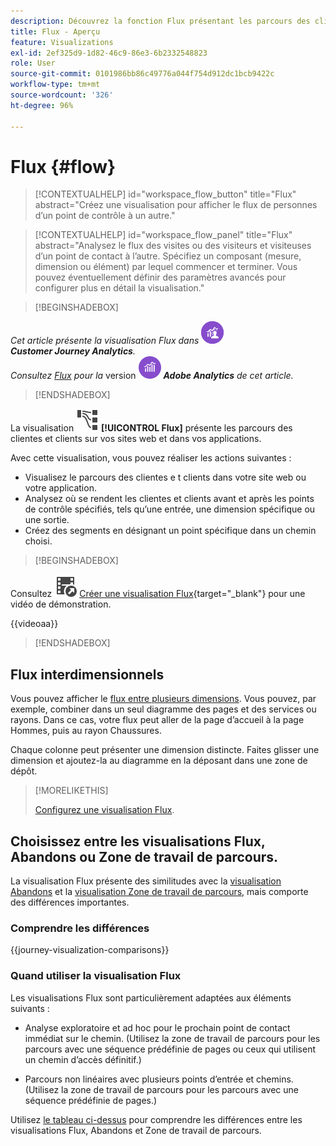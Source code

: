 ```yaml
---
description: Découvrez la fonction Flux présentant les parcours des clientes et clients sur vos sites web et dans vos applications.
title: Flux - Aperçu
feature: Visualizations
exl-id: 2ef325d9-1d82-46c9-86e3-6b2332548823
role: User
source-git-commit: 0101986bb86c49776a044f754d912dc1bcb9422c
workflow-type: tm+mt
source-wordcount: '326'
ht-degree: 96%

---
```


# Flux {#flow}

<!-- markdownlint-disable MD034 -->

>[!CONTEXTUALHELP]
>id="workspace_flow_button"
>title="Flux"
>abstract="Créez une visualisation pour afficher le flux de personnes d’un point de contrôle à un autre."

>[!CONTEXTUALHELP]
>id="workspace_flow_panel"
>title="Flux"
>abstract="Analysez le flux des visites ou des visiteurs et visiteuses d’un point de contact à l’autre. Spécifiez un composant (mesure, dimension ou élément) par lequel commencer et terminer. Vous pouvez éventuellement définir des paramètres avancés pour configurer plus en détail la visualisation."

<!-- markdownlint-enable MD034 -->


>[!BEGINSHADEBOX]

_Cet article présente la visualisation Flux dans_ ![CustomerJourneyAnalytics](/help/assets/icons/CustomerJourneyAnalytics.svg) _&#x200B;**Customer Journey Analytics**._<br/>_Consultez [Flux](https://experienceleague.adobe.com/fr/docs/analytics/analyze/analysis-workspace/visualizations/flow/flow) pour la_ version ![AdobeAnalytics](/help/assets/icons/AdobeAnalytics.svg) _&#x200B;**Adobe Analytics** de cet article._

>[!ENDSHADEBOX]


La visualisation ![GraphPathing](/help/assets/icons/GraphPathing.svg) **[!UICONTROL Flux]** présente les parcours des clientes et clients sur vos sites web et dans vos applications.

Avec cette visualisation, vous pouvez réaliser les actions suivantes :

* Visualisez le parcours des clientes e t clients dans votre site web ou votre application.
* Analysez où se rendent les clientes et clients avant et après les points de contrôle spécifiés, tels qu’une entrée, une dimension spécifique ou une sortie.
* Créez des segments en désignant un point spécifique dans un chemin choisi.


>[!BEGINSHADEBOX]

Consultez ![VideoCheckedOut](/help/assets/icons/VideoCheckedOut.svg) [Créer une visualisation Flux](https://video.tv.adobe.com/v/346063/?quality=12&learn=on){target="_blank"} pour une vidéo de démonstration.

{{videoaa}}

>[!ENDSHADEBOX]


## Flux interdimensionnels

Vous pouvez afficher le [flux entre plusieurs dimensions](/help/analysis-workspace/visualizations/c-flow/multi-dimensional-flow.md). Vous pouvez, par exemple, combiner dans un seul diagramme des pages et des services ou rayons. Dans ce cas, votre flux peut aller de la page d’accueil à la page Hommes, puis au rayon Chaussures.

Chaque colonne peut présenter une dimension distincte. Faites glisser une dimension et ajoutez-la au diagramme en la déposant dans une zone de dépôt.

>[!MORELIKETHIS]
>
>[Configurez une visualisation Flux](/help/analysis-workspace/visualizations/c-flow/create-flow.md).
>

## Choisissez entre les visualisations Flux, Abandons ou Zone de travail de parcours.

La visualisation Flux présente des similitudes avec la [visualisation Abandons](/help/analysis-workspace/visualizations/fallout/fallout-flow.md) et la [visualisation Zone de travail de parcours](/help/analysis-workspace/visualizations/journey-canvas/journey-canvas.md), mais comporte des différences importantes.

### Comprendre les différences

<!-- Information in this snippet is shared between Journey canvas, Fallout, and Flow visualization docs -->

{{journey-visualization-comparisons}}

### Quand utiliser la visualisation Flux

Les visualisations Flux sont particulièrement adaptées aux éléments suivants :

* Analyse exploratoire et ad hoc pour le prochain point de contact immédiat sur le chemin. (Utilisez la zone de travail de parcours pour les parcours avec une séquence prédéfinie de pages ou ceux qui utilisent un chemin d’accès définitif.)

* Parcours non linéaires avec plusieurs points d’entrée et chemins. (Utilisez la zone de travail de parcours pour les parcours avec une séquence prédéfinie de pages.)

Utilisez [le tableau ci-dessus](#understand-the-differences) pour comprendre les différences entre les visualisations Flux, Abandons et Zone de travail de parcours.
